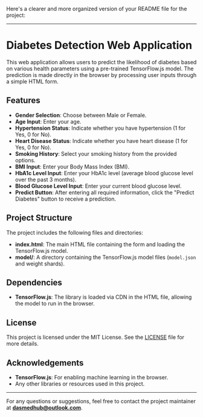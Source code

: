 Here's a clearer and more organized version of your README file for the project:

---

# Diabetes Detection Web Application

This web application allows users to predict the likelihood of diabetes based on various health parameters using a pre-trained TensorFlow.js model. The prediction is made directly in the browser by processing user inputs through a simple HTML form.

## Features
- **Gender Selection**: Choose between Male or Female.
- **Age Input**: Enter your age.
- **Hypertension Status**: Indicate whether you have hypertension (1 for Yes, 0 for No).
- **Heart Disease Status**: Indicate whether you have heart disease (1 for Yes, 0 for No).
- **Smoking History**: Select your smoking history from the provided options.
- **BMI Input**: Enter your Body Mass Index (BMI).
- **HbA1c Level Input**: Enter your HbA1c level (average blood glucose level over the past 3 months).
- **Blood Glucose Level Input**: Enter your current blood glucose level.
- **Predict Button**: After entering all required information, click the "Predict Diabetes" button to receive a prediction.

## Project Structure
The project includes the following files and directories:
- **index.html**: The main HTML file containing the form and loading the TensorFlow.js model.
- **model/**: A directory containing the TensorFlow.js model files (`model.json` and weight shards).

## Dependencies
- **TensorFlow.js**: The library is loaded via CDN in the HTML file, allowing the model to run in the browser.

## License
This project is licensed under the MIT License. See the [LICENSE](LICENSE) file for more details.

## Acknowledgements
- **TensorFlow.js**: For enabling machine learning in the browser.
- Any other libraries or resources used in this project.

---

For any questions or suggestions, feel free to contact the project maintainer at **dasmedhub@outlook.com**.
